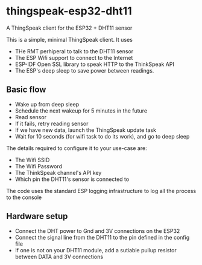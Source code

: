 # thingspeak-esp32-dht11
A ThingSpeak client for the ESP32 + DHT11 sensor

This is a simple, minimal ThingSpeak client. It uses
- THe RMT perhiperal to talk to the DHT11 sensor
- The ESP Wifi support to connect to the Internet
- ESP-IDF Open SSL library to speak HTTP to the ThinkSpeak API
- The ESP's deep sleep to save power between readings.

Basic flow
----------
- Wake up from deep sleep
- Schedule the next wakeup for 5 minutes in the future
- Read sensor
- If it fails, retry reading sensor
- If we have new data, launch the ThingSpeak update task
- Wait for 10 seconds (for wifi task to do its work), and go to deep sleep

The details required to configure it to your use-case are:
- The Wifi SSID
- The Wifi Password
- The ThinkSpeak channel's API key
- Which pin the DHT11's sensor is connected to

The code uses the standard ESP logging infrastructure to log all the process to the console 

Hardware setup
--------------
- Connect the DHT power to Gnd and 3V connections on the ESP32
- Connect the signal line from the DHT11 to the pin defined in the config file
- If one is not on your DHT11 module, add a sutiable pullup resistor between DATA and 3V connections
